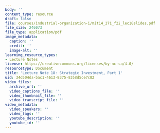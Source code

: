 ```yaml
---
body: ''
content_type: resource
draft: false
file: courses/industrial-organization-i/mit14_271_f22_lec18slides.pdf
file_size: 246073
file_type: application/pdf
image_metadata:
  caption: ''
  credit: ''
  image-alt: ''
learning_resource_types:
- Lecture Notes
license: https://creativecommons.org/licenses/by-nc-sa/4.0/
resourcetype: Document
title: 'Lecture Note 18: Strategic Investment, Part 1'
uid: 34d504da-bac1-4613-8375-8358d5ce7c82
video_files:
  archive_url: ''
  video_captions_file: ''
  video_thumbnail_file: ''
  video_transcript_file: ''
video_metadata:
  video_speakers: ''
  video_tags: ''
  youtube_description: ''
  youtube_id: ''
---
```

